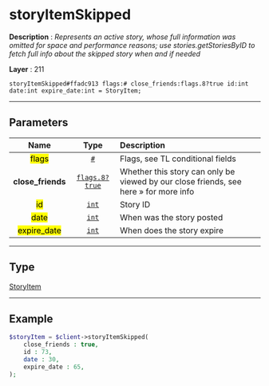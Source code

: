 # storyItemSkipped

**Description** : *Represents an active story, whose full information was omitted for space and performance reasons; use stories\.getStoriesByID to fetch full info about the skipped story when and if needed*

**Layer** : 211

```tl
storyItemSkipped#ffadc913 flags:# close_friends:flags.8?true id:int date:int expire_date:int = StoryItem;
```

---

## Parameters

| Name | Type | Description |
| :---: | :---: | :--- |
| <mark>flags</mark> | [`#`](type/#) | Flags, see TL conditional fields |
| **close_friends** | [`flags.8?true`](type/true) | Whether this story can only be viewed by our close friends, see here » for more info |
| <mark>id</mark> | [`int`](type/int) | Story ID |
| <mark>date</mark> | [`int`](type/int) | When was the story posted |
| <mark>expire_date</mark> | [`int`](type/int) | When does the story expire |

---

## Type

[StoryItem](type/StoryItem)

---

## Example

```php
$storyItem = $client->storyItemSkipped(
	close_friends : true,
	id : 73,
	date : 30,
	expire_date : 65,
);
```